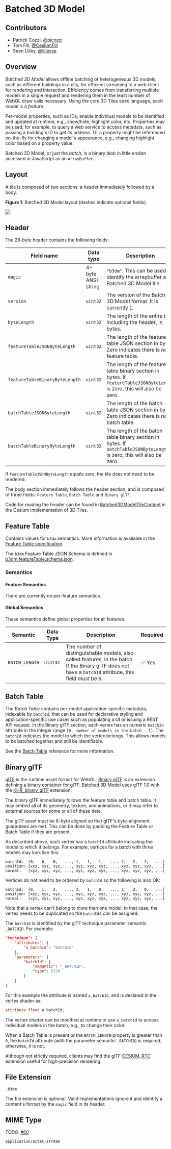 # Batched 3D Model

## Contributors

* Patrick Cozzi, [@pjcozzi](https://twitter.com/pjcozzi)
* Tom Fili, [@CesiumFili](https://twitter.com/CesiumFili)
* Sean Lilley, [@lilleyse](https://github.com/lilleyse)

## Overview

_Batched 3D Model_ allows offline batching of heterogeneous 3D models, such as different buildings in a city, for efficient streaming to a web client for rendering and interaction.  Efficiency comes from transferring multiple models in a single request and rendering them in the least number of WebGL draw calls necessary.  Using the core 3D Tiles spec language, each model is a _feature_.

Per-model properties, such as IDs, enable individual models to be identified and updated at runtime, e.g., show/hide, highlight color, etc. Properties may be used, for example, to query a web service to access metadata, such as passing a building's ID to get its address. Or a property might be referenced on-the-fly for changing a model's appearance, e.g., changing highlight color based on a property value.

Batched 3D Model, or just the _batch_, is a binary blob in little endian accessed in JavaScript as an `ArrayBuffer`.

## Layout

A tile is composed of two sections: a header immediately followed by a body.

**Figure 1**: Batched 3D Model layout (dashes indicate optional fields).

![](figures/layout.png)

## Header

The 28-byte header contains the following fields:

|Field name|Data type|Description|
|----------|---------|-----------|
| `magic` | 4-byte ANSI string | `"b3dm"`.  This can be used to identify the arraybuffer as a Batched 3D Model tile. |
| `version` | `uint32` | The version of the Batched 3D Model format. It is currently `1`. |
| `byteLength` | `uint32` | The length of the entire tile, including the header, in bytes. |
| `featureTableJSONByteLength` | `uint32` | The length of the feature table JSON section in bytes. Zero indicates there is no feature table. |
| `featureTableBinaryByteLength` | `uint32` | The length of the feature table binary section in bytes. If `featureTableJSONByteLength` is zero, this will also be zero. |
| `batchTableJSONByteLength` | `uint32` | The length of the batch table JSON section in bytes. Zero indicates there is no batch table. |
| `batchTableBinaryByteLength` | `uint32` | The length of the batch table binary section in bytes. If `batchTableJSONByteLength` is zero, this will also be zero. |

If `featureTableJSONByteLength` equals zero, the tile does not need to be rendered.

The body section immediately follows the header section, and is composed of three fields: `Feature Table`, `Batch Table` and `Binary glTF`.

Code for reading the header can be found in
[Batched3DModelTileContent](https://github.com/AnalyticalGraphicsInc/cesium/blob/master/Source/Scene/Batched3DModel3DTileContent.js)
in the Cesium implementation of 3D Tiles.

## Feature Table

Contains values for `b3dm` semantics.
More information is available in the [Feature Table specification](../FeatureTable/README.md).

The `b3dm` Feature Table JSON Schema is defined in [b3dm.featureTable.schema.json](../../schema/b3dm.featureTable.schema.json).

### Semantics

#### Feature Semantics

There are currently no per-feature semantics.

#### Global Semantics

These semantics define global properties for all features.

| Semantic | Data Type | Description | Required |
| --- | --- | --- | --- |
| `BATCH_LENGTH` | `uint32` | The number of distinguishable models, also called features, in the batch. If the Binary glTF does not have a `batchId` attribute, this field _must_ be `0`. | :white_check_mark: Yes. |

## Batch Table

The _Batch Table_ contains per-model application-specific metadata, indexable by `batchId`, that can be used for declarative styling and application-specific use cases such as populating a UI or issuing a REST API request.  In the Binary glTF section, each vertex has an numeric `batchId` attribute in the integer range `[0, number of models in the batch - 1]`.  The `batchId` indicates the model to which the vertex belongs.  This allows models to be batched together and still be identifiable.

See the [Batch Table](../BatchTable/README.md) reference for more information.

## Binary glTF

[glTF](https://www.khronos.org/gltf) is the runtime asset format for WebGL.  [Binary glTF](https://github.com/KhronosGroup/glTF/tree/master/extensions/Khronos/KHR_binary_glTF) is an extension defining a binary container for glTF.  Batched 3D Model uses glTF 1.0 with the [KHR_binary_glTF](https://github.com/KhronosGroup/glTF/tree/master/extensions/Khronos/KHR_binary_glTF) extension.

The binary glTF immediately follows the feature table and batch table.  It may embed all of its geometry, texture, and animations, or it may refer to external sources for some or all of these data.

The glTF asset must be 8-byte aligned so that glTF's byte-alignment guarantees are met. This can be done by padding the Feature Table or Batch Table if they are present.

As described above, each vertex has a `batchId` attribute indicating the model to which it belongs.  For example, vertices for a batch with three models may look like this:
```
batchId:  [0,   0,   0,   ..., 1,   1,   1,   ..., 2,   2,   2,   ...]
position: [xyz, xyz, xyz, ..., xyz, xyz, xyz, ..., xyz, xyz, xyz, ...]
normal:   [xyz, xyz, xyz, ..., xyz, xyz, xyz, ..., xyz, xyz, xyz, ...]
```
Vertices do not need to be ordered by `batchId` so the following is also OK:
```
batchId:  [0,   1,   2,   ..., 2,   1,   0,   ..., 1,   2,   0,   ...]
position: [xyz, xyz, xyz, ..., xyz, xyz, xyz, ..., xyz, xyz, xyz, ...]
normal:   [xyz, xyz, xyz, ..., xyz, xyz, xyz, ..., xyz, xyz, xyz, ...]
```
Note that a vertex can't belong to more than one model; in that case, the vertex needs to be duplicated so the `batchId`s can be assigned.

The `batchId` is identified by the glTF technique parameter semantic `_BATCHID`.  For example:

```JSON
"technique": {
    "attributes": {
        "a_batchId": "batchId"
    },
    "parameters": {
        "batchId": {
            "semantic": "_BATCHID",
            "type": 5126
        }
    }
}
```

For this example the attribute is named `a_batchId`, and is declared in the vertex shader as:

```glsl
attribute float a_batchId;
```

The vertex shader can be modified at runtime to use `a_batchId` to access individual models in the batch, e.g., to change their color.

When a Batch Table is present or the `BATCH_LENGTH` property is greater than `0`, the `batchId` attribute (with the parameter semantic `_BATCHID`) is required; otherwise, it is not.

Although not strictly required, clients may find the glTF [CESIUM_RTC](https://github.com/KhronosGroup/glTF/blob/new-extensions/extensions/CESIUM_RTC/README.md) extension useful for high-precision rendering.

## File Extension

`.b3dm`

The file extension is optional. Valid implementations ignore it and identify a content's format by the `magic` field in its header.

## MIME Type

_TODO, [#60](https://github.com/AnalyticalGraphicsInc/3d-tiles/issues/60)_

`application/octet-stream`
